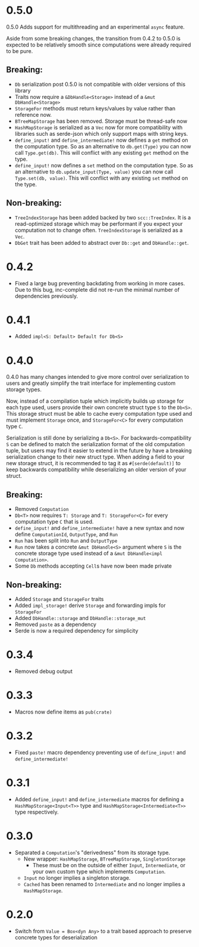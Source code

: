 # 0.5.0

0.5.0 Adds support for multithreading and an experimental `async` feature.

Aside from some breaking changes, the transition from 0.4.2 to 0.5.0 is expected
to be relatively smooth since computations were already required to be pure.

## Breaking:

- `Db` serialization post 0.5.0 is not compatible with older versions of this library
- Traits now require a `&DbHandle<Storage>` instead of a `&mut DbHandle<Storage>`
- `StorageFor` methods must return keys/values by value rather than reference now.
- `BTreeMapStorage` has been removed. Storage must be thread-safe now
- `HashMapStorage` is serialized as a `Vec` now for more compatibility with libraries
  such as serde-json which only support maps with string keys.
- `define_input!` and `define_intermediate!` now defines a `get` method on the computation
  type. So as an alternative to `db.get(Type)` you can now call `Type.get(db)`. This will conflict
  with any existing `get` method on the type.
- `define_input!` now defines a `set` method on the computation type. So as an alternative to
  `db.update_input(Type, value)` you can now call `Type.set(db, value)`. This will conflict with
  any existing `set` method on the type.

## Non-breaking:

- `TreeIndexStorage` has been added backed by two `scc::TreeIndex`. It is a read-optimized
  storage which may be performant if you expect your computation not to change often. `TreeIndexStorage`
  is serialized as a `Vec`.
- `DbGet` trait has been added to abstract over `Db::get` and `DbHandle::get`.

# 0.4.2

- Fixed a large bug preventing backdating from working in more cases. Due to this bug,
inc-complete did not re-run the minimal number of dependencies previously.

# 0.4.1

- Added `impl<S: Default> Default for Db<S>`

# 0.4.0

0.4.0 has many changes intended to give more control over serialization to users
and greatly simplify the trait interface for implementing custom storage types.

Now, instead of a compilation tuple which implicitly builds up storage for each type used,
users provide their own concrete struct type `S` to the `Db<S>`. This storage struct must
be able to cache every computation type used and must implement `Storage` once, and `StorageFor<C>`
for every computation type `C`.

Serialization is still done by serializing a `Db<S>`. For backwards-compatibility `S` can be defined
to match the serialization format of the old computation tuple, but users may find it easier to
extend in the future by have a breaking serialization change to their new struct type. When adding
a field to your new storage struct, it is recommended to tag it as `#[serde(default)]` to keep
backwards compatibility while deserializing an older version of your struct.

## Breaking:

- Removed `Computation`
- `Db<T>` now requires `T: Storage` and `T: StorageFor<C>` for every computation type `C` that is used.
- `define_input!` and `define_intermediate!` have a new syntax and now define `ComputationId`, `OutputType`, and `Run`
- `Run` has been split into `Run` and `OutputType`
- `Run` now takes a concrete `&mut DbHandle<S>` argument where `S` is the concrete storage type used instead of a `&mut DbHandle<impl Computation>`.
- Some `Db` methods accepting `Cell`s have now been made private

## Non-breaking:

- Added `Storage` and `StorageFor` traits
- Added `impl_storage!` derive `Storage` and forwarding impls for `StorageFor`
- Added `DbHandle::storage` and `DbHandle::storage_mut`
- Removed `paste` as a dependency
- Serde is now a required dependency for simplicity

# 0.3.4

- Removed debug output

# 0.3.3

- Macros now define items as `pub(crate)`

# 0.3.2

- Fixed `paste!` macro dependency preventing use of `define_input!` and `define_intermediate!`

# 0.3.1

- Added `define_input!` and `define_intermediate` macros for defining a `HashMapStorage<Input<T>>` type and `HashMapStorage<Intermediate<T>>` type respectively.

# 0.3.0

- Separated a `Computation`'s "derivedness" from its storage type.
  - New wrapper: `HashMapStorage`, `BTreeMapStorage`, `SingletonStorage`
    - These must be on the outside of either `Input`, `Intermediate`, or your own custom type which implements `Computation`.
  - `Input` no longer implies a singleton storage.
  - `Cached` has been renamed to `Intermediate` and no longer implies a `HashMapStorage`.

# 0.2.0

- Switch from `Value = Box<dyn Any>` to a trait based approach to preserve concrete types for deserialization
